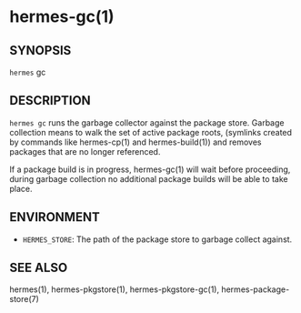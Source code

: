 hermes-gc(1) 
==============

## SYNOPSIS

`hermes` gc 

## DESCRIPTION

`hermes gc` runs the garbage collector against the package store. Garbage collection means to walk the 
set of active package roots, (symlinks created by commands like hermes-cp(1) and hermes-build(1)) and
removes packages that are no longer referenced.

If a package build is in progress, hermes-gc(1) will wait before proceeding, during garbage collection
no additional package builds will be able to take place.

## ENVIRONMENT

  * `HERMES_STORE`:
    The path of the package store to garbage collect against.

## SEE ALSO

hermes(1), hermes-pkgstore(1), hermes-pkgstore-gc(1), hermes-package-store(7)
